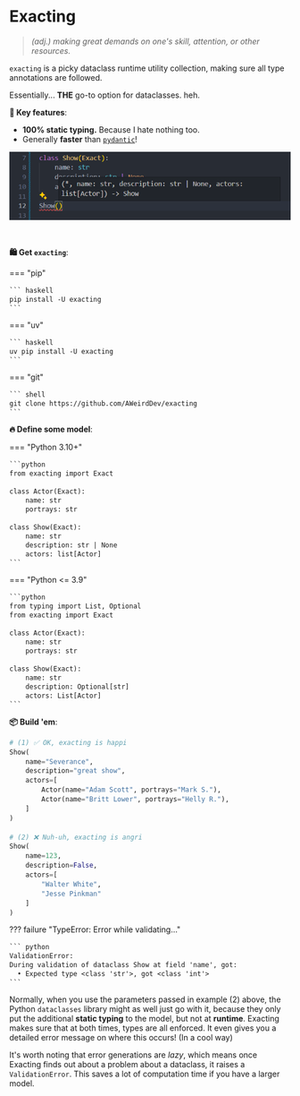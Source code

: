 # Exacting

> *(adj.) making great demands on one's skill, attention, or other resources.*

`exacting` is a picky dataclass runtime utility collection, making sure all type annotations are followed.

Essentially... **THE** go-to option for dataclasses. heh.

**🔑 Key features**:

- **100% static typing.** Because I hate nothing too.
- Generally **faster** than [`pydantic`](https://pydantic.dev)!

![static typing](static-typing-proof.png)

<br />

**🛍️ Get `exacting`**:

=== "pip"

    ``` haskell
    pip install -U exacting
    ```

=== "uv"

    ``` haskell
    uv pip install -U exacting
    ```

=== "git"

    ``` shell
    git clone https://github.com/AWeirdDev/exacting
    ```

**🔥 Define some model**:

=== "Python 3.10+"

    ```python
    from exacting import Exact

    class Actor(Exact):
        name: str
        portrays: str

    class Show(Exact):
        name: str
        description: str | None
        actors: list[Actor]
    ```

=== "Python <= 3.9"

    ```python
    from typing import List, Optional
    from exacting import Exact

    class Actor(Exact):
        name: str
        portrays: str

    class Show(Exact):
        name: str
        description: Optional[str]
        actors: List[Actor]
    ```

**📦 Build 'em**:

```python
# (1) ✅ OK, exacting is happi
Show(
    name="Severance",
    description="great show",
    actors=[
        Actor(name="Adam Scott", portrays="Mark S."),
        Actor(name="Britt Lower", portrays="Helly R."),
    ]
)

# (2) ❌ Nuh-uh, exacting is angri
Show(
    name=123,
    description=False,
    actors=[
        "Walter White",
        "Jesse Pinkman"
    ]
)
```

??? failure "TypeError: Error while validating…"

    ``` python
    ValidationError:
    During validation of dataclass Show at field 'name', got:
      • Expected type <class 'str'>, got <class 'int'>
    ```

Normally, when you use the parameters passed in example (2) above, the Python `dataclasses` library might as well just go with it, because they only put the additional **static typing** to the model, but not at **runtime**. Exacting makes sure that at both times, types are all enforced. It even gives you a detailed error message on where this occurs! (In a cool way)

It's worth noting that error generations are *lazy*, which means once Exacting finds out about a problem about a dataclass, it raises a `ValidationError`. This saves a lot of computation time if you have a larger model.

